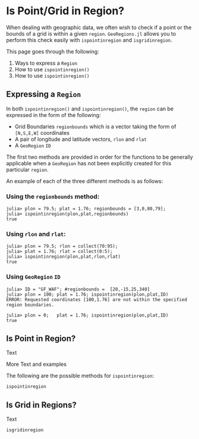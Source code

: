 # Is Point/Grid in Region?

When dealing with geographic data, we often wish to check if a point or the bounds of a grid is within a given `region`.  `GeoRegions.jl` allows you to perform this check easily with `ispointinregion` and `isgridinregion`.

This page goes through the following:
1. Ways to express a `Region`
2. How to use `ispointinregion()`
3. How to use `ispointinregion()`

## Expressing a `Region`

In both `ispointinregion()` and `ispointinregion()`, the `region` can be expressed in the form of the following:
* Grid Boundaries `regionbounds` which is a vector taking the form of `[N,S,E,W]` coordinates
* A pair of longitude and latitude vectors, `rlon` and `rlat`
* A `GeoRegion` `ID`

The first two methods are provided in order for the functions to be generally applicable when a `GeoRegion` has not been explicitly created for this particular `region`.

An example of each of the three different methods is as follows:

### Using the `regionbounds` method:

```
julia> plon = 79.5; plat = 1.76; regionbounds = [3,0,80,79];
julia> ispointinregion(plon,plat,regionbounds)
true
```

### Using `rlon` and `rlat`:

```
julia> plon = 79.5; rlon = collect(70:95);
julia> plat = 1.76; rlat = collect(0:5);
julia> ispointinregion(plon,plat,rlon,rlat)
true
```

### Using `GeoRegion` `ID`

```
julia> ID = "GF_WAF"; #regionbounds =  [20,-15,25,340]
julia> plon = 100; plat = 1.76; ispointinregion(plon,plat,ID)
ERROR: Requested coordinates [100,1.76] are not within the specified region boundaries.

julia> plon = 0;   plat = 1.76; ispointinregion(plon,plat,ID)
true
```

## Is Point in Region?

Text

More Text and examples

The following are the possible methods for `ispointinregion`:

```@docs
ispointinregion
```

## Is Grid in Regions?

Text

```@docs
isgridinregion
```
